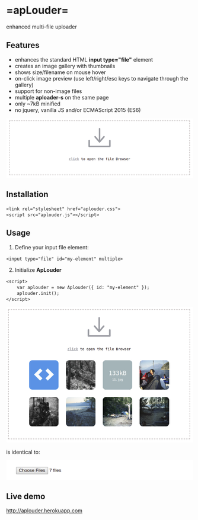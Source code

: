 # =apLouder=
enhanced multi-file uploader

## Features
 * enhances the standard HTML **input type="file"** element
 * creates an image gallery with thumbnails
 * shows size/filename on mouse hover
 * on-click image preview (use left/right/esc keys to navigate through the gallery)
 * support for non-image files
 * multiple **aploader-s** on the same page
 * only ~7kB minified
 * no jquery, vanilla JS and/or ECMAScript 2015 (ES6)

![alt tag](screenshot1.png?raw=true "apLouder")

## Installation
```
<link rel="stylesheet" href="aplouder.css">
<script src="aplouder.js"></script>
```
 
## Usage
1. Define your input file element:
```
<input type="file" id="my-element" multiple>
```
2. Initialize **ApLouder**
```
<script>
    var aplouder = new Aplouder({ id: "my-element" });
    aplouder.init();
</script>
```

![alt tag](screenshot2.png?raw=true "apLouder")

is identical to:

![alt tag](screenshot3.png?raw=true "standard input element")

## Live demo
http://aplouder.herokuapp.com
